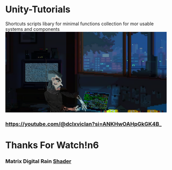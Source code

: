 # Unity-Tutorials
Shortcuts scripts libary for minimal functions collection for mor usable systems and components
![](https://github.com/dclxviclangames/Unity-Tutorials/blob/main/ScrmTg1.png)

### https://youtube.com/@dclxviclan?si=ANKHwOAHpGkGK4B_

# Thanks For Watch!n6

### Matrix Digital Rain [Shader](https://youtu.be/ADN9dR2L06I?si=SqpLVo7tCCGKSc8E) 

